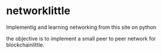 # networklittle

Implementig and learning networking from this site on python



the objective is to implement a small peer to peer network for blockchainlittle.
